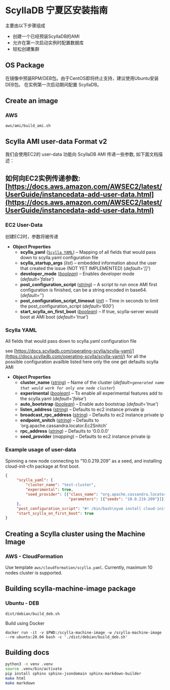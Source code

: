 # ScyllaDB 宁夏区安装指南
主要由以下步骤组成
- 创建一个已经预装ScyllaDB的AMI
- 允许在第一次启动实例时配置数据库 
- 轻松创建集群 

## OS Package
在镜像中预装RPM/DEB包。由于CentOS即将终止支持，建议使用Ubuntu安装DEB包。
在实例第一次启动期间配置 ScyllaDB。 

## Create an image
### AWS
```shell script
aws/ami/build_ami.sh
```

## Scylla AMI user-data Format v2

我们会使用EC2的 user-data 功能向 ScyllaDB AMI 传递一些参数, 如下面文档描述：

如何向EC2实例传递参数:
[https://docs.aws.amazon.com/AWSEC2/latest/UserGuide/instancedata-add-user-data.html](https://docs.aws.amazon.com/AWSEC2/latest/UserGuide/instancedata-add-user-data.html)
---
### EC2 User-Data
创建EC2时，参数将被传递

* **Object Properties**
    * **scylla_yaml** ([`Scylla YAML`](#scylla_yaml)) – Mapping of all fields that would pass down to scylla.yaml configuration file
    * **scylla_startup_args** (*list*) – embedded information about the user that created the issue (NOT YET IMPLEMENTED) (*default=’[]’*)
    * **developer_mode** ([*boolean*](https://docs.python.org/library/stdtypes.html#boolean-values)) – Enables developer mode (*default=’false’*)
    * **post_configuration_script** ([*string*](https://docs.python.org/library/stdtypes.html#str)) – A script to run once AMI first configuration is finished, can be a string encoded in base64. (*default=’’*)
    * **post_configuration_script_timeout** ([*int*](https://docs.python.org/library/stdtypes.html#int)) – Time in seconds to limit the post_configuration_script (*default=’600’*)
    * **start_scylla_on_first_boot** ([*boolean*](https://docs.python.org/library/stdtypes.html#boolean-values)) – If true, scylla-server would boot at AMI boot (*default=’true’*)

### <a href="scylla_yaml"></a>Scylla YAML
All fields that would pass down to scylla.yaml configuration file

see [https://docs.scylladb.com/operating-scylla/scylla-yaml/](https://docs.scylladb.com/operating-scylla/scylla-yaml/) for all the possible configuration availble
listed here only the one get defaults scylla AMI

* **Object Properties**    
    * **cluster_name** ([*string*](https://docs.python.org/library/stdtypes.html#str)) – Name of the cluster (*default=`generated name that would work for only one node cluster`*)
    * **experimental** ([*boolean*](https://docs.python.org/library/stdtypes.html#boolean-values)) – To enable all experimental features add to the scylla.yaml (*default=’false’*)
    * **auto_bootstrap** ([*boolean*](https://docs.python.org/library/stdtypes.html#boolean-values)) – Enable auto bootstrap (*default=’true’*)
    * **listen_address** ([*string*](https://docs.python.org/library/stdtypes.html#str)) – Defaults to ec2 instance private ip
    * **broadcast_rpc_address** ([*string*](https://docs.python.org/library/stdtypes.html#str)) – Defaults to ec2 instance private ip
    * **endpoint_snitch** ([*string*](https://docs.python.org/library/stdtypes.html#str)) – Defaults to ‘org.apache.cassandra.locator.Ec2Snitch’
    * **rpc_address** ([*string*](https://docs.python.org/library/stdtypes.html#str)) – Defaults to ‘0.0.0.0’
    * **seed_provider** (*mapping*) – Defaults to ec2 instance private ip

### Example usage of user-data

Spinning a new node connecting to “10.0.219.209” as a seed, and installing cloud-init-cfn package at first boot.

```json
{
     "scylla_yaml": {
         "cluster_name": "test-cluster",
         "experimental": true,
         "seed_provider": [{"class_name": "org.apache.cassandra.locator.SimpleSeedProvider",
                            "parameters": [{"seeds": "10.0.219.209"}]}],
     },
     "post_configuration_script": "#! /bin/bash\nyum install cloud-init-cfn",
     "start_scylla_on_first_boot": true
}
```

## Creating a Scylla cluster using the Machine Image
### AWS - CloudFormation
Use template `aws/cloudformation/scylla.yaml`.
Currently, maximum 10 nodes cluster is supported.

## Building scylla-machine-image package

### Ubuntu - DEB

```
dist/debian/build_deb.sh
```

Build using Docker

```
docker run -it -v $PWD:/scylla-machine-image -w /scylla-machine-image  --rm ubuntu:20.04 bash -c './dist/debian/build_deb.sh'
```

## Building docs

```bash
python3 -m venv .venv
source .venv/bin/activate
pip install sphinx sphinx-jsondomain sphinx-markdown-builder
make html
make markdown
```

